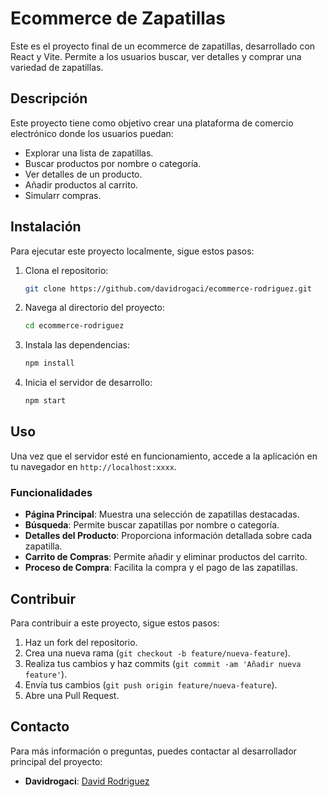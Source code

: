 # Ecommerce de Zapatillas

Este es el proyecto final de un ecommerce de zapatillas, desarrollado con React y Vite. Permite a los usuarios buscar, ver detalles y comprar una variedad de zapatillas.

## Descripción

Este proyecto tiene como objetivo crear una plataforma de comercio electrónico donde los usuarios puedan:

- Explorar una lista de zapatillas.
- Buscar productos por nombre o categoría.
- Ver detalles de un producto.
- Añadir productos al carrito.
- Simularr compras.

## Instalación

Para ejecutar este proyecto localmente, sigue estos pasos:

1. Clona el repositorio:

   ```bash
   git clone https://github.com/davidrogaci/ecommerce-rodriguez.git
   ```

2. Navega al directorio del proyecto:

   ```bash
   cd ecommerce-rodriguez
   ```

3. Instala las dependencias:

   ```bash
   npm install
   ```

4. Inicia el servidor de desarrollo:
   ```bash
   npm start
   ```

## Uso

Una vez que el servidor esté en funcionamiento, accede a la aplicación en tu navegador en `http://localhost:xxxx`.

### Funcionalidades

- **Página Principal**: Muestra una selección de zapatillas destacadas.
- **Búsqueda**: Permite buscar zapatillas por nombre o categoría.
- **Detalles del Producto**: Proporciona información detallada sobre cada zapatilla.
- **Carrito de Compras**: Permite añadir y eliminar productos del carrito.
- **Proceso de Compra**: Facilita la compra y el pago de las zapatillas.

## Contribuir

Para contribuir a este proyecto, sigue estos pasos:

1. Haz un fork del repositorio.
2. Crea una nueva rama (`git checkout -b feature/nueva-feature`).
3. Realiza tus cambios y haz commits (`git commit -am 'Añadir nueva feature'`).
4. Envía tus cambios (`git push origin feature/nueva-feature`).
5. Abre una Pull Request.

## Contacto

Para más información o preguntas, puedes contactar al desarrollador principal del proyecto:

- **Davidrogaci**: [David Rodriguez](https://github.com/davidrogaci)
